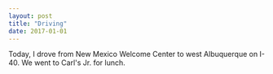 ```yaml
---
layout: post
title: "Driving"
date: 2017-01-01
---
```


Today, I drove from New Mexico Welcome Center to west Albuquerque on I-40. We went to Carl's Jr. for lunch. 
